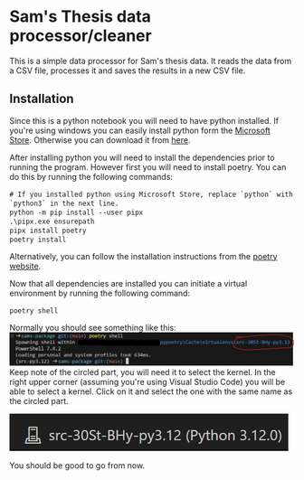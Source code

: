 # Sam's Thesis data processor/cleaner

This is a simple data processor for Sam's thesis data. It reads the data from a CSV file, processes it and saves the results in a new CSV file.

## Installation

Since this is a python notebook you will need to have python installed. If you're using windows you can easily install python form the [Microsoft Store](https://apps.microsoft.com/detail/9ncvdn91xzqp?hl=en-us&gl=US). Otherwise you can download it from [here](https://www.python.org/downloads/).

After installing python you will need to install the dependencies prior to running the program. However first you will need to install poetry. You can do this by running the following commands:

```pwsh
# If you installed python using Microsoft Store, replace `python` with `python3` in the next line.
python -m pip install --user pipx
.\pipx.exe ensurepath
pipx install poetry
poetry install
```
Alternatively, you can follow the installation instructions from the [poetry website](https://python-poetry.org/docs/).

Now that all dependencies are installed you can initiate a virtual environment by running the following command:

```pwsh
poetry shell
```

Normally you should see something like this:
![No text, just deal with it](resources/img/virtenv.png)
Keep note of the circled part, you will need it to select the kernel. In the right upper corner (assuming you're using Visual Studio Code) you will be able to select a kernel. Click on it and select the one with the same name as the circled part.

![No text, just deal with it](resources/img/select_kernel.png)

You should be good to go from now.
